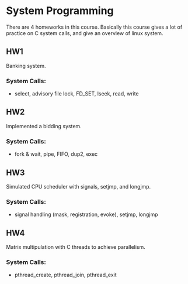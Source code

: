 # System Programming

There are 4 homeworks in this course. Basically this course gives a lot of practice on C system calls, and give an overview of linux system.

## HW1
Banking system.
### System Calls:
- select, advisory file lock, FD_SET, lseek, read, write

## HW2
Implemented a bidding system.
### System Calls:
- fork & wait, pipe, FIFO, dup2, exec

## HW3
Simulated CPU scheduler with signals, setjmp, and longjmp.
### System Calls:
- signal handling (mask, registration, evoke), setjmp, longjmp

## HW4
Matrix multipulation with C threads to achieve parallelism.
### System Calls:
- pthread_create, pthread_join, pthread_exit
